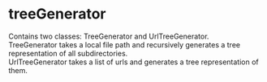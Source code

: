 # treeGenerator
Contains two classes: TreeGenerator and UrlTreeGenerator.<br>
TreeGenerator takes a local file path and recursively generates a tree representation of all subdirectories.<br>
UrlTreeGenerator takes a list of urls and generates a tree representation of them.
